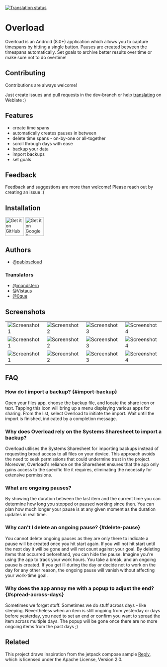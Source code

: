 [![Translation status](https://translate.codeberg.org/widget/overload/android/svg-badge.svg)](https://translate.codeberg.org/engage/overload/)

# Overload

Overload is an Android (8.0+) application which allows you to capture timespans by hitting a single button. Pauses are created between the timespans automatically. Set goals to archive better results over time or make sure not to do overtime!


## Contributing

Contributions are always welcome!

Just create issues and pull requests in the dev-branch or help [translating](https://translate.codeberg.org/engage/overload/) on Weblate :)


## Features

- create time spans
- automatically creates pauses in between
- delete time spans - on-by-one or all-together
- scroll through days with ease
- backup your data
- import backups
- set goals


## Feedback

Feedback and suggestions are more than welcome! Please reach out by creating an issue :)


## Installation

[<img src="https://i.imgur.com/PMktVrZ.png"
      alt='Get it on GitHub'
      height="60">](https://github.com/pabloscloud/Overload/releases/latest)
[<img src="https://play.google.com/intl/en_us/badges/static/images/badges/en_badge_web_generic.png"
      alt='Get it on Google Play'
      height="60">](https://play.google.com/store/apps/details?id=cloud.pablos.overload)

## Authors

- [@pabloscloud](https://codeberg.org/pabloscloud)

### Translators

- [@mondstern](https://codeberg.org/mondstern)
- [@Vistaus](https://codeberg.org/Vistaus)
- [@0que](https://codeberg.org/0que)


## Screenshots

<table>
  <tr>
    <td><img src="https://codeberg.org/pabloscloud/Overload/raw/branch/main/screenshots/1.png" alt="Screenshot 1"></td>
    <td><img src="https://codeberg.org/pabloscloud/Overload/raw/branch/main/screenshots/2.png" alt="Screenshot 2"></td>
    <td><img src="https://codeberg.org/pabloscloud/Overload/raw/branch/main/screenshots/3.png" alt="Screenshot 3"></td>
    <td><img src="https://codeberg.org/pabloscloud/Overload/raw/branch/main/screenshots/4.png" alt="Screenshot 4"></td>
  </tr>
  <tr>
    <td><img src="https://codeberg.org/pabloscloud/Overload/raw/branch/main/screenshots/5.png" alt="Screenshot 1"></td>
    <td><img src="https://codeberg.org/pabloscloud/Overload/raw/branch/main/screenshots/6.png" alt="Screenshot 2"></td>
    <td><img src="https://codeberg.org/pabloscloud/Overload/raw/branch/main/screenshots/7.png" alt="Screenshot 3"></td>
    <td><img src="https://codeberg.org/pabloscloud/Overload/raw/branch/main/screenshots/8.png" alt="Screenshot 4"></td>
  </tr>
  <tr>
    <td><img src="https://codeberg.org/pabloscloud/Overload/raw/branch/main/screenshots/9.png" alt="Screenshot 1"></td>
    <td><img src="https://codeberg.org/pabloscloud/Overload/raw/branch/main/screenshots/10.png" alt="Screenshot 2"></td>
    <td><img src="https://codeberg.org/pabloscloud/Overload/raw/branch/main/screenshots/11.png" alt="Screenshot 3"></td>
    <td><img src="https://codeberg.org/pabloscloud/Overload/raw/branch/main/screenshots/12.png" alt="Screenshot 4"></td>
  </tr>
</table>


## FAQ

### How do I import a backup? {#import-backup}
Open your files app, choose the backup file, and locate the share icon or text. Tapping this icon will bring up a menu displaying various apps for sharing. From the list, select Overload to initiate the import. Wait until the import is finished, indicated by a completion message.

### Why does Overload rely on the Systems Sharesheet to import a backup?
Overload utilises the Systems Sharesheet for importing backups instead of requesting broad access to all files on your device. This approach avoids the need to seek permissions that could undermine trust in the project. Moreover, Overload's reliance on the Sharesheet ensures that the app only gains access to the specific file it requires, eliminating the necessity for extensive permissions.


### What are ongoing pauses?
By showing the duration between the last item and the current time you can determine how long you stopped or paused working since then. You can plan how much longer your pause is at any given moment as the duration updates in real time.

### Why can't I delete an ongoing pause? {#delete-pause}
You cannot delete ongoing pauses as they are only there to indicate a pause will be created once you hit start again. If you will not hit start until the next day it will be gone and will not count against your goal. By deleting items that occurred beforehand, you can hide the pause.
Imagine you're using the app to track your work hours. You take a break, and an ongoing pause is created. If you get ill during the day or decide not to work on the day for any other reason, the ongoing pause will vanish without affecting your work-time goal.

### Why does the app annoy me with a popup to adjust the end? {#spread-across-days}
Sometimes we forget stuff. Sometimes we do stuff across days - like sleeping. Nevertheless when an item is still ongoing from yesterday or days before yesterday, you need to set an end or confirm you want to spread the item across multiple days. The popup will be gone once there are no more ongoing items from the past days ;)


## Related

This project draws inspiration from the jetpack compose sample [Reply](https://github.com/android/compose-samples/tree/main/Reply), which is licensed under the Apache License, Version 2.0.
